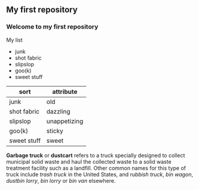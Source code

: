 ## My first repository
### Welcome to my first repository

My list
* junk
* shot fabric
* slipslop
* goo(k)
* sweet stuff

| sort | attribute |
|---|---|
| junk | old |
| shot fabric | dazzling |
| slipslop | unappetizing |
| goo(k) | sticky |
| sweet stuff | sweet |

**Garbage truck** or **dustcart** refers to a truck specially designed to collect municipal solid waste and haul the collected waste to a solid waste treatment facility such as a landfill. Other common names for this type of truck include *trash truck* in the United States, and *rubbish truck*, *bin wagon*, *dustbin lorry*, *bin lorry* or *bin van* elsewhere. 

